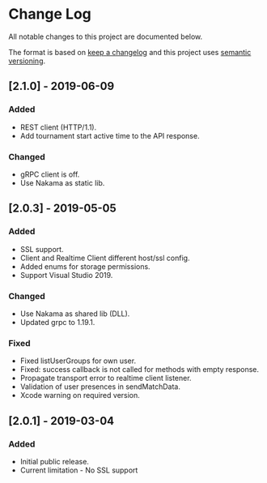 # Change Log

All notable changes to this project are documented below.

The format is based on [keep a changelog](http://keepachangelog.com/) and this project uses [semantic versioning](http://semver.org/).

## [2.1.0] - 2019-06-09
### Added
- REST client (HTTP/1.1).
- Add tournament start active time to the API response.

### Changed
- gRPC client is off.
- Use Nakama as static lib.

## [2.0.3] - 2019-05-05
### Added
- SSL support.
- Client and Realtime Client different host/ssl config.
- Added enums for storage permissions.
- Support Visual Studio 2019.

### Changed
- Use Nakama as shared lib (DLL).
- Updated grpc to 1.19.1.

### Fixed
- Fixed listUserGroups for own user.
- Fixed: success callback is not called for methods with empty response.
- Propagate transport error to realtime client listener.
- Validation of user presences in sendMatchData.
- Xcode warning on required version.

## [2.0.1] - 2019-03-04
### Added
- Initial public release.
- Current limitation - No SSL support
